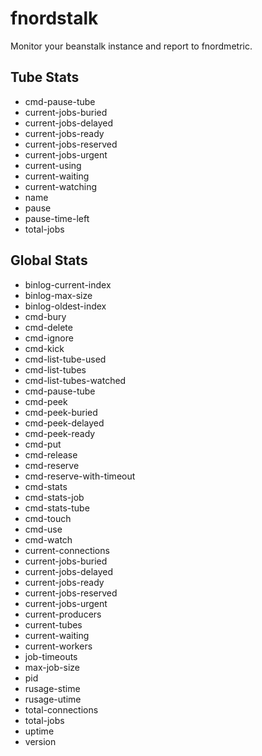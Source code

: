 # fnordstalk
Monitor your beanstalk instance and report to fnordmetric.


## Tube Stats
* cmd-pause-tube
* current-jobs-buried
* current-jobs-delayed
* current-jobs-ready
* current-jobs-reserved
* current-jobs-urgent
* current-using
* current-waiting
* current-watching
* name
* pause
* pause-time-left
* total-jobs

## Global Stats
* binlog-current-index
* binlog-max-size
* binlog-oldest-index
* cmd-bury
* cmd-delete
* cmd-ignore
* cmd-kick
* cmd-list-tube-used
* cmd-list-tubes
* cmd-list-tubes-watched
* cmd-pause-tube
* cmd-peek
* cmd-peek-buried
* cmd-peek-delayed
* cmd-peek-ready
* cmd-put
* cmd-release
* cmd-reserve
* cmd-reserve-with-timeout
* cmd-stats
* cmd-stats-job
* cmd-stats-tube
* cmd-touch
* cmd-use
* cmd-watch
* current-connections
* current-jobs-buried
* current-jobs-delayed
* current-jobs-ready
* current-jobs-reserved
* current-jobs-urgent
* current-producers
* current-tubes
* current-waiting
* current-workers
* job-timeouts
* max-job-size
* pid
* rusage-stime
* rusage-utime
* total-connections
* total-jobs
* uptime
* version
